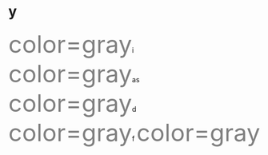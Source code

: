 # y
<font color=gray size=72>color=gray</font>i
<font color=gray size=72>color=gray</font>as
<font color=gray size=72>color=gray</font>d
<font color=gray size=72>color=gray</font>f
<font color=gray size=72>color=gray</font>
